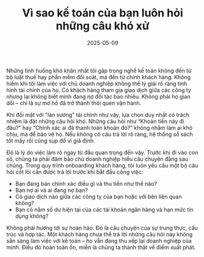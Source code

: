 ﻿---
title: "Vì sao kế toán của bạn luôn hỏi những câu khó xử"
date: "2025-05-09"
readingTime: 7
category: "Thực hành & Góc nhìn"
quote: "Nếu bạn không nắm rõ ai nợ mình và mình nợ ai, bạn chưa thực sự vận hành doanh nghiệp – bạn đang đoán mò."
image: "/img/lieu-article-4.png"
client:
  name: "Lieu Vo"
  job: "Chuyên gia thuế tại Anh"
  image: "/img/lieu-liv-street-2-4.jpg"
---

Những tình huống khó khăn nhất tôi gặp trong nghề kế toán không đến từ bộ luật thuế hay phần mềm đối soát, mà đến từ chính khách hàng. Không hiếm khi tôi làm việc với chủ doanh nghiệp không thể lý giải rõ ràng tình hình tài chính của họ. Có khách hàng tham gia giao dịch giữa các công ty nhưng lại không biết mình đang nợ đối tác bao nhiêu. Không phải họ gian dối – chỉ là sự mơ hồ đã trở thành thói quen vận hành.

Khi đối mặt với "làn sương" tài chính như vậy, lựa chọn duy nhất có trách nhiệm là đặt những câu hỏi khó. Những câu hỏi như “Khoản tiền này đi đâu?” hay “Chính xác ai đã thanh toán khoản đó?” không nhằm làm ai khó chịu, mà để bảo vệ họ. Nếu không có câu trả lời rõ ràng, hệ thống sổ sách tốt mấy rồi cũng sụp đổ vì giả định.

Đó là lý do việc làm rõ ngay từ đầu quan trọng đến vậy. Trước khi đi vào con số, chúng ta phải đảm bảo chủ doanh nghiệp hiểu câu chuyện đằng sau chúng. Trong quy trình onboarding khách hàng, tôi luôn yêu cầu một bộ câu hỏi cốt lõi cần được trả lời trước khi bắt đầu công việc:

- Bạn đang bán chính xác điều gì và thu tiền như thế nào?
- Bạn nợ ai và ai đang nợ bạn?
- Có giao dịch nào giữa các công ty của bạn hoặc với bên liên quan không?
- Bạn có nắm số dư hiện tại của các tài khoản ngân hàng và hạn mức tín dụng không?

Không phải hướng tới sự hoàn hảo. Đó là câu chuyện của sự trung thực, cấu trúc và hợp tác. Một khách hàng chưa thể trả lời những câu hỏi này không sẵn sàng làm việc với kế toán – họ vẫn đang thu xếp lại doanh nghiệp của mình. Điều đó hoàn toàn ổn, miễn là chúng ta thành thật về điểm xuất phát.
